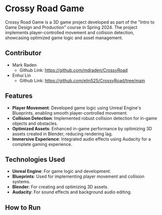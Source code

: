 # Crossy Road Game

Crossy Road Game is a 3D game project developed as part of the "Intro to Game Design and Production" course in Spring 2024. The project implements player-controlled movement and collision detection, showcasing optimized game logic and asset management.

## Contributor
- Mark Raden
  * Github Link: https://github.com/mdraden/CrossyRoad
- Enhui Lin
  * Github Link: https://github.com/elin525/CrossyRoad/tree/main

## Features
- **Player Movement**: Developed game logic using Unreal Engine's Blueprints, enabling smooth player-controlled movement.
- **Collision Detection**: Implemented robust collision detection for in-game objects and obstacles.
- **Optimized Assets**: Enhanced in-game performance by optimizing 3D assets created in Blender, reducing rendering lag.
- **Immersive Experience**: Integrated audio effects using Audacity for a complete gaming experience.

## Technologies Used
- **Unreal Engine**: For game logic and development.
- **Blueprints**: Used for implementing player movement and collision systems.
- **Blender**: For creating and optimizing 3D assets.
- **Audacity**: For sound effects and background audio editing.

## How to Run

